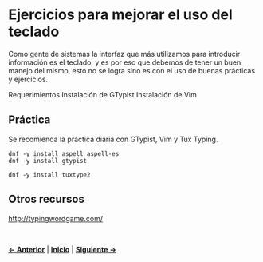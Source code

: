 # Ejercicios para mejorar el uso del teclado
Como gente de sistemas la interfaz que más utilizamos para introducir información es el teclado, y es por eso que debemos de tener un buen manejo del mismo, esto no se logra sino es con el uso de buenas prácticas y ejercicios.

Requerimientos 
Instalación de GTypist
Instalación de Vim

## Práctica
Se recomienda la práctica diaria con GTypist, Vim y Tux Typing.

```shell
dnf -y install aspell aspell-es
dnf -y install gtypist
```  

```shell
dnf -y install tuxtype2
```  


## Otros recursos
http://typingwordgame.com/



<br />


[**<- Anterior**](README.md) | [**Inicio**](README.md) | [**Siguiente ->**](README.md) 
